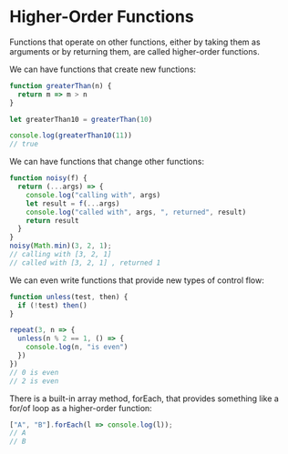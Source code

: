 # Higher-Order Functions

Functions that operate on other functions, either by taking them as arguments or by returning them, are called higher-order functions.

We can have functions that create new functions:

```js
function greaterThan(n) {
  return m => m > n
}

let greaterThan10 = greaterThan(10)

console.log(greaterThan10(11))
// true
```

We can have functions that change other functions:

```js
function noisy(f) {
  return (...args) => {
    console.log("calling with", args)
    let result = f(...args)
    console.log("called with", args, ", returned", result)
    return result
  }
}
noisy(Math.min)(3, 2, 1);
// calling with [3, 2, 1]
// called with [3, 2, 1] , returned 1
```

We can even write functions that provide new types of control flow:

```js
function unless(test, then) {
  if (!test) then()
}

repeat(3, n => {
  unless(n % 2 == 1, () => {
    console.log(n, "is even")
  })
})
// 0 is even
// 2 is even
```

There is a built-in array method, forEach, that provides something like a for/of loop as a higher-order function:

```js
["A", "B"].forEach(l => console.log(l));
// A
// B
```
